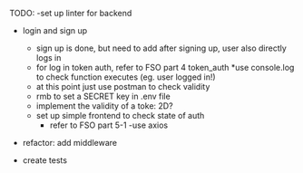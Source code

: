 TODO:
-set up linter for backend
- login and sign up
    - sign up is done, but need to add after signing up, user also directly logs in
    - for log in token auth, refer to FSO part 4 token_auth
    *use console.log to check function executes (eg. user logged in!)
    * at this point just use postman to check validity
    * rmb to set a SECRET key in .env file
    * implement the validity of a toke: 2D?

    - set up simple frontend to check state of auth
        - refer to FSO part 5-1
            -use axios
- refactor: add middleware
- create tests